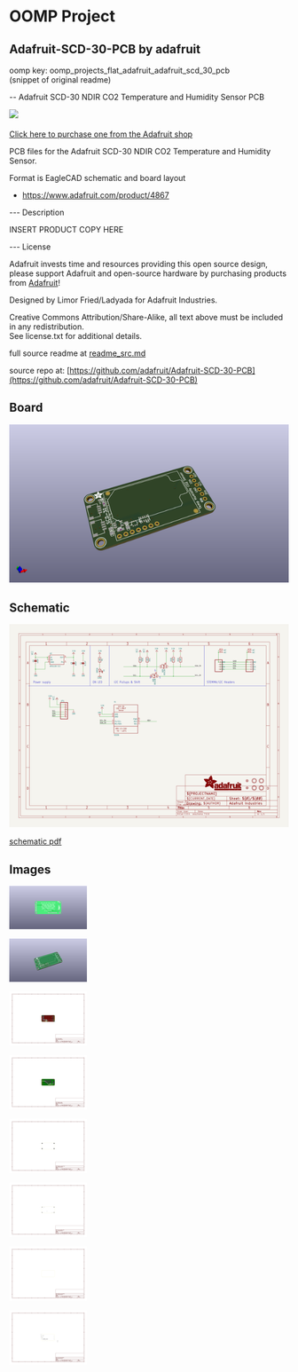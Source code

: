# OOMP Project  
## Adafruit-SCD-30-PCB  by adafruit  
  
oomp key: oomp_projects_flat_adafruit_adafruit_scd_30_pcb  
(snippet of original readme)  
  
-- Adafruit SCD-30 NDIR CO2 Temperature and Humidity Sensor PCB  
  
<a href="http://www.adafruit.com/products/4867"><img src="assets/4867.jpg?raw=true" width="500px"><br/>  
Click here to purchase one from the Adafruit shop</a>  
  
PCB files for the Adafruit SCD-30 NDIR CO2 Temperature and Humidity Sensor.   
  
Format is EagleCAD schematic and board layout  
* https://www.adafruit.com/product/4867  
  
--- Description  
  
INSERT PRODUCT COPY HERE  
  
--- License  
  
Adafruit invests time and resources providing this open source design, please support Adafruit and open-source hardware by purchasing products from [Adafruit](https://www.adafruit.com)!  
  
Designed by Limor Fried/Ladyada for Adafruit Industries.  
  
Creative Commons Attribution/Share-Alike, all text above must be included in any redistribution.   
See license.txt for additional details.  
  
  full source readme at [readme_src.md](readme_src.md)  
  
source repo at: [https://github.com/adafruit/Adafruit-SCD-30-PCB](https://github.com/adafruit/Adafruit-SCD-30-PCB)  
## Board  
  
[![working_3d.png](working_3d_600.png)](working_3d.png)  
## Schematic  
  
[![working_schematic.png](working_schematic_600.png)](working_schematic.png)  
  
[schematic pdf](working_schematic.pdf)  
## Images  
  
[![working_3D_bottom.png](working_3D_bottom_140.png)](working_3D_bottom.png)  
  
[![working_3D_top.png](working_3D_top_140.png)](working_3D_top.png)  
  
[![working_assembly_page_01.png](working_assembly_page_01_140.png)](working_assembly_page_01.png)  
  
[![working_assembly_page_02.png](working_assembly_page_02_140.png)](working_assembly_page_02.png)  
  
[![working_assembly_page_03.png](working_assembly_page_03_140.png)](working_assembly_page_03.png)  
  
[![working_assembly_page_04.png](working_assembly_page_04_140.png)](working_assembly_page_04.png)  
  
[![working_assembly_page_05.png](working_assembly_page_05_140.png)](working_assembly_page_05.png)  
  
[![working_assembly_page_06.png](working_assembly_page_06_140.png)](working_assembly_page_06.png)  
